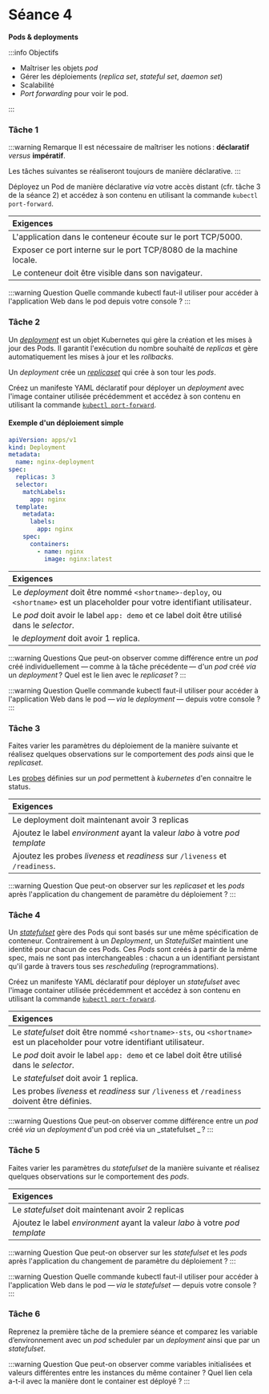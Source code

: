 # Séance 4

**Pods & deployments**

:::info Objectifs

- Maîtriser les objets _pod_
- Gérer les déploiements (_replica set_, _stateful set_, _daemon set_)
- Scalabilité
- _Port forwarding_ pour voir le pod. 

:::


### Tâche 1

:::warning Remarque
Il est nécessaire de maîtriser les notions : **déclaratif** _versus_ **impératif**. 

Les tâches suivantes se réaliseront toujours de manière déclarative.
:::

Déployez un Pod de manière déclarative _via_ votre accès distant (cfr. tâche 3 de la séance 2) et accédez à son contenu en utilisant la commande `kubectl port-forward`.

|**Exigences**|
|:--|
|L'application dans le conteneur écoute sur le port TCP/5000.
|Exposer ce port interne sur le port TCP/8080 de la machine locale.
|Le conteneur doit être visible dans son navigateur.

:::warning Question
Quelle commande kubectl faut-il utiliser pour accéder à l'application Web dans le pod depuis votre console ?
:::

### Tâche 2

Un [_deployment_](https://kubernetes.io/docs/concepts/workloads/controllers/deployment/) est un objet Kubernetes qui gère la création et les mises à jour des Pods. Il garantit l'exécution du nombre souhaité de _replicas_ et gère automatiquement les mises à jour et les _rollbacks_.

Un _deployment_ crée un [_replicaset_](https://kubernetes.io/docs/concepts/workloads/controllers/replicaset/) qui crée à son tour les _pods_.

Créez un manifeste YAML déclaratif pour déployer un _deployment_ avec l'image container utilisée précédemment et accédez à son contenu en utilisant la commande [`kubectl port-forward`](https://kubernetes.io/docs/tasks/access-application-cluster/port-forward-access-application-cluster/).

####  Exemple d'un déploiement simple

```yaml
apiVersion: apps/v1
kind: Deployment
metadata:
  name: nginx-deployment
spec:
  replicas: 3
  selector:
    matchLabels:
      app: nginx
  template:
    metadata:
      labels:
        app: nginx
    spec:
      containers:
        - name: nginx
          image: nginx:latest
```

|**Exigences**
|:--|
|Le _deployment_ doit être nommé `<shortname>-deploy`, ou `<shortname>` est un placeholder pour votre identifiant utilisateur.
|Le _pod_ doit avoir le label `app: demo` et ce label doit être utilisé dans le _selector_.
|le _deployment_ doit avoir 1 replica.

:::warning Questions
Que peut-on observer comme différence entre un _pod_ créé individuellement — comme à la tâche précédente — d'un _pod_ créé _via_ un _deployment_ ? Quel est le lien avec le _replicaset_ ?
:::

:::warning Question
Quelle commande kubectl faut-il utiliser pour accéder à l'application Web dans le pod — _via_ le _deployment_ — depuis votre console ?
:::

### Tâche 3

Faites varier les paramètres du déploiement de la manière suivante et réalisez quelques observations sur le comportement des _pods_ ainsi que le _replicaset_.

Les [probes](https://kubernetes.io/docs/tasks/configure-pod-container/configure-liveness-readiness-startup-probes/) définies sur un  _pod_ permettent à _kubernetes_ d'en connaitre le status.  

|**Exigences**
|:--|
|Le deployment doit maintenant avoir 3 replicas
|Ajoutez le label _environment_ ayant la valeur _labo_ à votre _pod template_
|Ajoutez les probes _liveness_ et _readiness_ sur `/liveness` et `/readiness`.

:::warning Question
Que peut-on observer sur les _replicaset_ et les _pods_ après l'application du changement de paramètre du déploiement ?
:::

### Tâche 4

Un [_statefulset_](https://kubernetes.io/docs/concepts/workloads/controllers/statefulset/) gère des Pods qui sont basés sur une même spécification de conteneur. Contrairement à un _Deployment_, un _StatefulSet_ maintient une identité pour chacun de ces Pods. Ces _Pods_ sont créés à partir de la même spec, mais ne sont pas interchangeables : chacun a un identifiant persistant qu'il garde à travers tous ses _rescheduling_ (reprogrammations).

Créez un manifeste YAML déclaratif pour déployer un _statefulset_ avec l'image container utilisée précédemment et accédez à son contenu en utilisant la commande [`kubectl port-forward`](https://kubernetes.io/docs/tasks/access-application-cluster/port-forward-access-application-cluster/).

|**Exigences**
|:--|
|Le _statefulset_ doit être nommé `<shortname>-sts`, ou `<shortname>` est un placeholder pour votre identifiant utilisateur.
|Le _pod_ doit avoir le label `app: demo` et ce label doit être utilisé dans le _selector_.
|Le _statefulset_ doit avoir 1 replica.
|Les probes _liveness_ et _readiness_ sur `/liveness` et `/readiness` doivent être définies.

:::warning Questions
Que peut-on observer comme différence entre un _pod_ créé _via_ un _deployment_ d'un pod créé via un _statefulset _ ?
:::

### Tâche 5

Faites varier les paramètres du _statefulset_ de la manière suivante et réalisez quelques observations sur le comportement des _pods_.

|**Exigences**
|:--|
|Le _statefulset_ doit maintenant avoir 2 replicas
|Ajoutez le label _environment_ ayant la valeur _labo_ à votre _pod template_

:::warning Question
Que peut-on observer sur les _statefulset_ et les _pods_ après l'application du changement de paramètre du déploiement ?
:::

:::warning Question
Quelle commande kubectl faut-il utiliser pour accéder à l'application Web dans le pod — _via_ le _statefulset_ — depuis votre console ?
:::

### Tâche 6

Reprenez la première tâche de la premiere séance et comparez les variable d’environnement avec un _pod_ scheduler par un _deployment_ ainsi que par un _statefulset_.

:::warning Question
Que peut-on observer comme variables initialisées et valeurs différentes entre les instances du même container ? Quel lien cela a-t-il avec la manière dont le container est déployé ?
:::